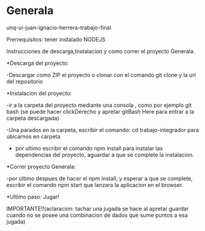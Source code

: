 # Generala 
unq-ui-juan-ignacio-herrera-trabajo-final

Prerrequisitos: tener instalado NODEJS

Instrucciones de descarga,Instalacion y como correr el proyecto Generala.

*Descarga del proyecto:

 -Descargar como ZIP el proyecto o clonar con el comando git clone y la url del repositorio

*Instalacion del proyecto:

 -ir a la carpeta del proyecto mediante una consola , como por ejemplo git bash
  (se puede hacer clickDerecho y apretar gitBash Here para entrar a la carpeta descargada)
  
 -Una parados en la carpeta, escribir el comando: cd trabajo-integrador para ubicarnos en 
  carpeta
  
 - por ultimo escribir el comando npm install para instalar las dependencias del proyecto,
   aguardar a que se complete la instalacion.
   
*Correr proyecto Generala:

  -por ultimo despues de hacer el npm install, y esperar a que se complete, escribir el comando 
  npm start que lanzara la aplicacion en el browser.
  
*Ultimo paso: Jugar!  

IMPORTANTE!!(aclaracion: tachar una jugada se hace al apretar guardar cuando no se posee una combinacion de dados que sume puntos a esa jugada)

